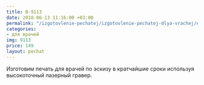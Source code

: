 ```yaml
---
title: В-9113
date: 2018-06-13 11:16:00 +03:00
permalink: "/izgotovlenie-pechatej/izgotovlenie-pechatej-dlya-vrachej/eskiz-v9113/"
categories:
- для врачей
img: 9113
price: 149
layout: pechat
---
```


Изготовим печать для врачей по эскизу в кратчайшие сроки используя высокоточный лазерный гравер.
